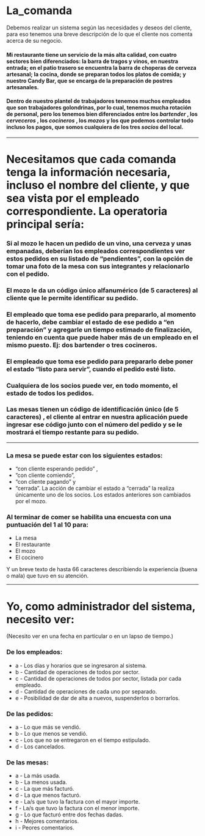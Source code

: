 # La_comanda

Debemos realizar un sistema según las necesidades y deseos del cliente, para eso tenemos una
breve descripción de lo que el cliente nos comenta acerca de su negocio.

#### Mi restaurante tiene un servicio de la más alta calidad, con cuatro sectores bien diferenciados: la barra de tragos y vinos, en nuestra entrada; en el patio trasero se encuentra la barra de choperas de cerveza artesanal; la cocina, donde se preparan todos los platos de comida; y nuestro Candy Bar, que se encarga de la preparación de postres artesanales. 
#### Dentro de nuestro plantel de trabajadores tenemos muchos empleados que son trabajadores golondrinas, por lo cual, tenemos mucha rotación de personal, pero los tenemos bien diferenciados entre los ***bartender*** , los ***cerveceros*** , los ***cocineros*** , los ***mozos*** y los que podemos controlar todo incluso los pagos, que somos cualquiera de los tres ***socios*** del local.
---------------------
# Necesitamos que cada comanda tenga la información necesaria, incluso el nombre del cliente, y que sea vista por el empleado correspondiente. La operatoria principal sería:
### Si al mozo le hacen un pedido de un vino, una cerveza y unas empanadas, deberían los empleados correspondientes ver estos pedidos en su listado de “pendientes”, con la opción de tomar una foto de la mesa con sus integrantes y relacionarlo con el pedido.
### El mozo le da un código único alfanumérico (de 5 caracteres) al cliente que le permite identificar su pedido.
### El empleado que toma ese pedido para prepararlo, al momento de hacerlo, debe cambiar el estado de ese pedido a “en preparación” y agregarle un tiempo estimado de finalización, teniendo en cuenta que puede haber más de un empleado en el mismo puesto. Ej: dos bartender o tres cocineros.
### El empleado que toma ese pedido para prepararlo debe poner el estado “listo para servir”, cuando el pedido esté listo.
### Cualquiera de los socios puede ver, en todo momento, el estado de todos los pedidos.
### Las mesas tienen un código de identificación único (de 5 caracteres) , el cliente al entrar en nuestra aplicación puede ingresar ese código junto con el número del pedido y se le mostrará el tiempo restante para su pedido.
--------------------
### La mesa se puede estar con los siguientes estados:
* “con cliente esperando pedido” ,
* ”con cliente comiendo”,
* “con cliente pagando” y
* “cerrada”.
La acción de cambiar el estado a “cerrada” la realiza únicamente uno de los socios. Los estados anteriores son cambiados por el mozo.

### Al terminar de comer se habilita una encuesta con una puntuación del 1 al 10 para:

* La mesa
* El restaurante
* El mozo
* El cocinero

Y un breve texto de hasta 66 caracteres describiendo la experiencia (buena o mala) que tuvo en su atención.

--------------------

# Yo, como administrador del sistema, necesito ver:

(Necesito ver en una fecha en particular o en un lapso de tiempo.)
### De los empleados:
* a - Los días y horarios que se ingresaron al sistema.
* b - Cantidad de operaciones de todos por sector.
* c - Cantidad de operaciones de todos por sector, listada por cada empleado.
* d - Cantidad de operaciones de cada uno por separado.
* e - Posibilidad de dar de alta a nuevos, suspenderlos o borrarlos.
### De las pedidos:
* a - Lo que más se vendió.
* b - Lo que menos se vendió.
* c - Los que no se entregaron en el tiempo estipulado.
* d - Los cancelados.

### De las mesas:
* a - La más usada.
* b - La menos usada.
* c - La que más facturó.
* d - La que menos facturó.
* e - La/s que tuvo la factura con el mayor importe.
* f - La/s que tuvo la factura con el menor importe.
* g - Lo que facturó entre dos fechas dadas.
* h - Mejores comentarios.
* i - Peores comentarios.
